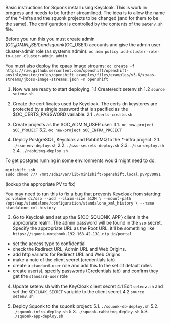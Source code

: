 Basic instructions for Squonk install using Keycloak.
This is work in progress and needs to be further streamlined.
The idea is to allow the name of the *-infra and the squonk projects to be changed
(and for them to be the same). The configuration is controlled by the contents of
the `setenv.sh` file.

Before you run this you must create admin ($OC_ADMIN_USER) and squonk ($OC_USER) accounts
and give the admin user cluster-admin role (as systemn:admin):
`oc adm policy add-cluster-role-to-user cluster-admin admin`

You must also deploy the xpaas image streams:
`oc create -f https://raw.githubusercontent.com/openshift/openshift-ansible/master/roles/openshift_examples/files/examples/v3.6/xpaas-streams/jboss-image-streams.json -n openshift`

1. Now we are ready to start deploying.
1.1 Create/edit setenv.sh
1.2 `source setenv.sh`

2. Create the certificates used by Keycloak.
   The certs dn keystores are protected by a single password
   that is spacified as the $OC_CERTS_PASSWORD variable.
2.1 `./certs-create.sh`

3. Create projects as the $OC_ADMIN_USER user:
3.1. `oc new-project $OC_PROJECT`
3.2. `oc new-project $OC_INFRA_PROJECT`

2. Deploy PostgreSQL, Keycloak and RabbitMQ to the *-infra project:
2.1. `./sso-env-deploy.sh`
2.2. `./sso-secrets-deploy.sh`
2.3. `./sso-deploy.sh`
2.4. `./rabbitmq-deploy.sh`

To get postgres running in some environments would might need to do:
```
minishift ssh
sudo chmod 777 /mnt/sda1/var/lib/minishift/openshift.local.pv/pv0091
```
(lookup the appropriate PV to fix)

You may need to run this to fix a bug that prevents Keycloak from starting:
`oc volume dc/sso --add --claim-size 512M \
    --mount-path /opt/eap/standalone/configuration/standalone_xml_history \
    --name standalone-xml-history`

3. Go to Keycloak and set up the ${OC_SQUONK_APP} client in the appropriate realm.
The admin password will be found in the `sso` secret.
Specify the appropriate URL as the Root URL, it'll be something like
`https://squonk-notebook.192.168.42.131.nip.io/portal`

- set the access type to confidential
- check the Redirect URL, Admin URL and Web Origins.
- add http variants for Redirect URL and Web Origins
- make a note of the client secret (credentials tab)
- create a `standard-user` role and add this to the set of default roles
- create user(s), specify passwords (Credentials tab)
  and confirm they get the `standard-user` role 

4. Update setenv.sh with the KeyCloak client secret
4.1 Edit `setenv.sh` and set the `KEYCLOAK_SECRET` variable to the client secret
4.2 `source setenv.sh`

5. Deploy Squonk to the squonk project:
5.1. `./squonk-db-deploy.sh`
5.2. `./squonk-infra-deploy.sh`
5.3. `./squonk-rabbitmq-deploy.sh`
5.3. `./squonk-app-deploy.sh`